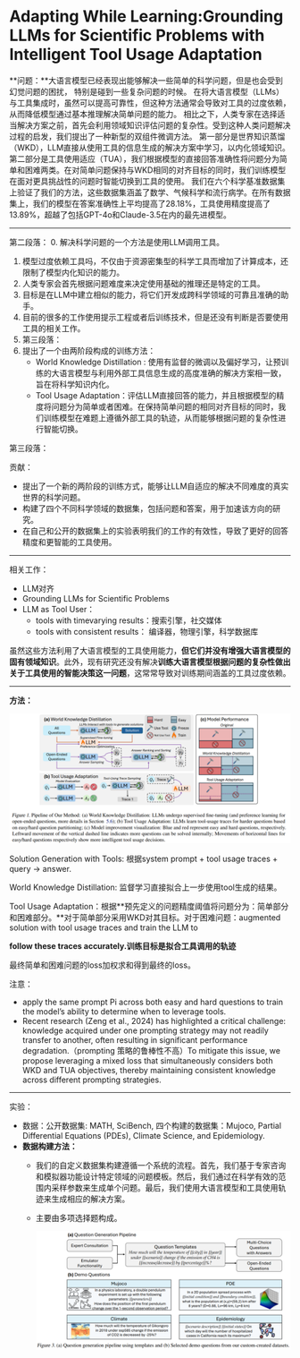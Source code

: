 # Adapting While Learning:Grounding LLMs for Scientific Problems with Intelligent Tool Usage Adaptation

**问题：**大语言模型已经表现出能够解决一些简单的科学问题，但是也会受到幻觉问题的困扰， 特别是碰到一些复杂问题的时候。
在将大语言模型（LLMs）与工具集成时，虽然可以提高可靠性，但这种方法通常会导致对工具的过度依赖，从而降低模型通过基本推理解决简单问题的能力。
相比之下，人类专家在选择适当解决方案之前，首先会利用领域知识评估问题的复杂性。受到这种人类问题解决过程的启发，我们提出了一种新型的双组件微调方法。
第一部分是世界知识蒸馏（WKD），LLM直接从使用工具的信息生成的解决方案中学习，以内化领域知识。
第二部分是工具使用适应（TUA），我们根据模型的直接回答准确性将问题分为简单和困难两类。在对简单问题保持与WKD相同的对齐目标的同时，我们训练模型在面对更具挑战性的问题时智能切换到工具的使用。
我们在六个科学基准数据集上验证了我们的方法，这些数据集涵盖了数学、气候科学和流行病学。在所有数据集上，我们的模型在答案准确性上平均提高了28.18%，工具使用精度提高了13.89%，超越了包括GPT-4o和Claude-3.5在内的最先进模型。

---

第二段落：
0. 解决科学问题的一个方法是使用LLM调用工具。

1. 模型过度依赖工具吗，不仅由于资源密集型的科学工具而增加了计算成本，还限制了模型内化知识的能力。
2. 人类专家会首先根据问题难度来决定使用基础的推理还是特定的工具。
3. 目标是在LLM中建立相似的能力，将它们开发成跨科学领域的可靠且准确的助手。
4. 目前的很多的工作使用提示工程或者后训练技术，但是还没有判断是否要使用工具的相关工作。
5. 第三段落：
6. 提出了一个由两阶段构成的训练方法：
   * World Knowledge Distillation : 使用有监督的微调以及偏好学习，让预训练的大语言模型与利用外部工具信息生成的高度准确的解决方案相一致，
     旨在将科学知识内化。
   * Tool Usage Adaptation：评估LLM直接回答的能力，并且根据模型的精度将问题分为简单或者困难。在保持简单问题的相同对齐目标的同时，我们训练模型在难题上遵循外部工具的轨迹，从而能够根据问题的复杂性进行智能切换。

第三段落：

贡献：

* 提出了一个新的两阶段的训练方式，能够让LLM自适应的解决不同难度的真实世界的科学问题。
* 构建了四个不同科学领域的数据集，包括问题和答案，用于加速该方向的研究。
* 在自己和公开的数据集上的实验表明我们的工作的有效性，导致了更好的回答精度和更智能的工具使用。

---

相关工作：

* LLM对齐
* Grounding LLMs for Scientific Problems
* LLM as Tool User：
  * tools with timevarying results：搜索引擎，社交媒体
  * tools with consistent results： 编译器，物理引擎，科学数据库

虽然这些方法利用了大语言模型的工具使用能力，**但它们并没有增强大语言模型的固有领域知识**。此外，现有研究还没有解决**训练大语言模型根据问题的复杂性做出关于工具使用的智能决策这一问题**，这常常导致对训练期间涵盖的工具过度依赖。

---

**方法：**

![image.png](assets/Adapter_while_learning_pipline.png)

Solution Generation with Tools: 根据system prompt + tool usage traces + query -> answer.

World Knowledge Distillation: 监督学习直接拟合上一步使用tool生成的结果。

Tool Usage Adaptation：根据**预先定义的问题精度阈值将问题分为：简单部分和困难部分。**对于简单部分采用WKD对其目标。对于困难问题：augmented solution with tool usage traces and train the LLM to

**follow these traces accurately.训练目标是拟合工具调用的轨迹**

最终简单和困难问题的loss加权求和得到最终的loss。

注意：

* apply the same prompt Pi across both easy and hard questions to train the model’s ability to determine when to leverage tools.
* Recent research (Zeng et al., 2024) has highlighted a critical challenge: knowledge acquired under one prompting strategy may not readily transfer to another, often resulting in significant performance degradation.（prompting 策略的鲁棒性不高）To mitigate this issue, we propose leveraging a mixed loss that simultaneously considers both WKD and TUA objectives, thereby maintaining consistent knowledge across different prompting strategies.

---

实验：

* 数据：公开数据集: MATH, SciBench, 四个构建的数据集：Mujoco, Partial Differential Equations (PDEs), Climate Science, and Epidemiology.
* **数据构建方法：**
  * 我们的自定义数据集构建遵循一个系统的流程。首先，我们基于专家咨询和模拟器功能设计特定领域的问题模板。然后，我们通过在科学有效的范围内采样参数来生成单个问题。最后，我们使用大语言模型和工具使用轨迹来生成相应的解决方案。
  * 主要由多项选择题构成。

    ![image.png](assets/Adapting_while_learning_data_pipline.png)
